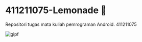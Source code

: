 # 411211075-Lemonade 🍋
Repositori tugas mata kuliah pemrograman Android. 411211075

![gipf](https://github.com/apipit/411211075-Lemonade/assets/82763338/c8e95e93-3543-4145-bec3-eee7e6322ac0)
